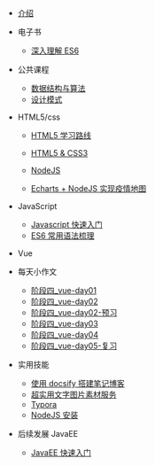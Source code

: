 <!-- docs/_sidebar.md -->

- [介绍](README "Think About AI")

- 电子书

  - [深入理解 ES6](ebook/01_ES6/)

- 公共课程

  - [数据结构与算法](public/01_Datastructure/)
  - [设计模式](public/02_Designpattern/)

- HTML5/css

  - [HTML5 学习路线](html5/00_Paths/)
  - [HTML5 & CSS3](html5/01_Html/)
  - [NodeJS](html5/04_Node/)

  - [Echarts + NodeJS 实现疫情地图](html5/03_Echarts/)

- JavaScript

  - [Javascript 快速入门](javascript/01-/README.md)
  - [ES6 常用语法梳理](javascript/02_ES6/)

- Vue

- 每天小作文
  - [阶段四_vue-day01](everyday/01_vue.md)
  - [阶段四_vue-day02](everyday/02_vue.md)
  - [阶段四_vue-day02-预习](everyday/02_vue_yuxi.md)
  - [阶段四_vue-day03](everyday/03_vue.md)
  - [阶段四_vue-day04](everyday/04_vue.md)
  - [阶段四_vue-day05-复习](everyday/05_vue_fuxi.md)
  

- 实用技能
  - [使用 docsify 搭建笔记博客](other/01_Docsify/ "使用 docsify 搭建笔记博客")
  - [超实用文字图片素材服务](other/02_Lorem/)
  - [Typora](other/03_Typora/)
  - [NodeJS 安装](other/03_XXXX/)

- 后续发展 JavaEE
  - [JavaEE 快速入门](javaEE/01_java/README.md)